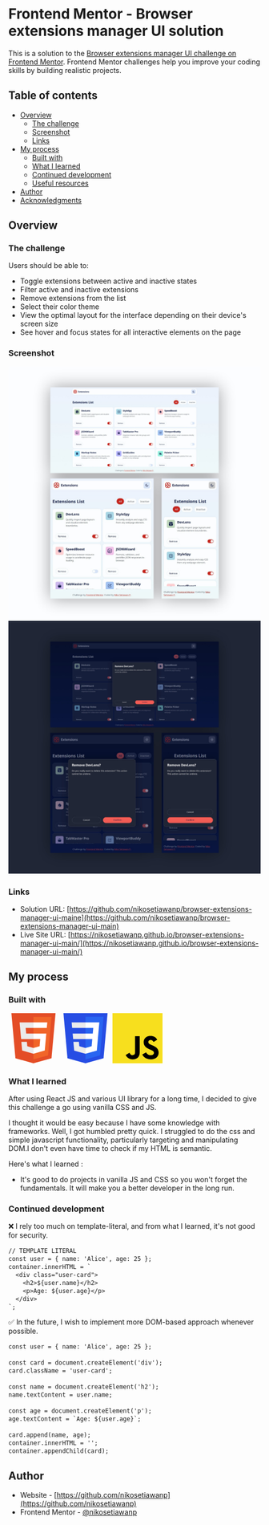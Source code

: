 # Frontend Mentor - Browser extensions manager UI solution

This is a solution to the [Browser extensions manager UI challenge on Frontend Mentor](https://www.frontendmentor.io/challenges/browser-extension-manager-ui-yNZnOfsMAp). Frontend Mentor challenges help you improve your coding skills by building realistic projects. 

## Table of contents

- [Overview](#overview)
  - [The challenge](#the-challenge)
  - [Screenshot](#screenshot)
  - [Links](#links)
- [My process](#my-process)
  - [Built with](#built-with)
  - [What I learned](#what-i-learned)
  - [Continued development](#continued-development)
  - [Useful resources](#useful-resources)
- [Author](#author)
- [Acknowledgments](#acknowledgments)

## Overview

### The challenge

Users should be able to:

- Toggle extensions between active and inactive states
- Filter active and inactive extensions
- Remove extensions from the list
- Select their color theme
- View the optimal layout for the interface depending on their device's screen size
- See hover and focus states for all interactive elements on the page

### Screenshot

![](./screenshots/screenshot-light.jpg)
![](./screenshots/screenshot-dark.jpg)

### Links

- Solution URL: [https://github.com/nikosetiawanp/browser-extensions-manager-ui-maine](https://github.com/nikosetiawanp/browser-extensions-manager-ui-main)
- Live Site URL: [https://nikosetiawanp.github.io/browser-extensions-manager-ui-main/](https://nikosetiawanp.github.io/browser-extensions-manager-ui-main/)

## My process

### Built with

<svg width="100" height="100" viewBox="0 0 100 100" fill="none" xmlns="http://www.w3.org/2000/svg">
<g id="html5">
<g id="html5_2">
<path id="Vector" d="M14.0214 90.0345L6 0.000488281H94.1867L86.1653 89.9859L50.0204 100" fill="#E44D26"/>
<path id="Vector_2" d="M50.093 92.3445V7.39062H86.1407L79.2617 84.2015" fill="#F16529"/>
<path id="Vector_3" d="M22.3831 18.4014H50.0933V29.4369H34.4881L35.509 40.7397H50.0933V51.7509H25.3972L22.3831 18.4014ZM25.8833 57.293H36.9674L37.7452 66.1165L50.0933 69.4223V80.9439L27.439 74.624" fill="#EBEBEB"/>
<path id="Vector_4" d="M77.7058 18.4014H50.0442V29.4369H76.6849L77.7058 18.4014ZM75.6883 40.7397H50.0442V51.7752H63.6562L62.368 66.1165L50.0442 69.4223V80.8953L72.6499 74.624" fill="white"/>
</g>
</g>
</svg>
<svg width="100" height="100" viewBox="0 0 100 100" fill="none" xmlns="http://www.w3.org/2000/svg">
<g id="css3">
<g id="css3_2">
<path id="polygon2989" d="M94.1749 0.000488281L86.142 89.99L50.0335 100L14.0245 90.0041L6 0.000488281H94.1749Z" fill="#264DE4"/>
<path id="polygon2991" d="M79.2648 84.2598L86.1295 7.35962H50.0874V92.3489L79.2648 84.2598Z" fill="#2965F1"/>
<path id="polygon2993" d="M24.3959 40.7407L25.3852 51.7792H50.0874V40.7407H24.3959Z" fill="#EBEBEB"/>
<path id="polygon2995" d="M50.0875 18.3982H50.0493H22.408L23.4114 29.4369H50.0875V18.3982Z" fill="#EBEBEB"/>
<path id="polygon2997" d="M50.0874 80.8935V69.4088L50.039 69.4217L37.7453 66.1021L36.9594 57.2983H30.9856H25.8784L27.4249 74.6305L50.0366 80.9077L50.0874 80.8935Z" fill="#EBEBEB"/>
<path id="polygon3005" d="M63.6421 51.779L62.3608 66.0952L50.0493 69.4182V80.9024L72.679 74.6306L72.845 72.7657L75.439 43.7047L75.7083 40.7406L77.7011 18.3982H50.0493V29.4369H65.6038L64.5994 40.7406H50.0493V51.779H63.6421Z" fill="white"/>
</g>
</g>
</svg>
<svg width="100" height="100" viewBox="0 0 100 100" fill="none" xmlns="http://www.w3.org/2000/svg">
<g id="js">
<g id="js_2">
<path id="Vector" d="M100 0.000488281H0V100H100V0.000488281Z" fill="#F7DF1E"/>
<path id="Vector_2" d="M67.1745 78.1259C69.1888 81.4148 71.8094 83.8323 76.4444 83.8323C80.338 83.8323 82.8253 81.8862 82.8253 79.1973C82.8253 75.9751 80.2698 74.8339 75.9841 72.9592L73.6348 71.9513C66.8539 69.0624 62.3491 65.4434 62.3491 57.7926C62.3491 50.745 67.719 45.3799 76.111 45.3799C82.0856 45.3799 86.3809 47.4592 89.4761 52.9037L82.1586 57.6021C80.5475 54.7132 78.8094 53.5751 76.111 53.5751C73.3587 53.5751 71.6142 55.3212 71.6142 57.6021C71.6142 60.4212 73.3602 61.5624 77.392 63.3085L79.7412 64.3148C87.7253 67.7386 92.2333 71.2291 92.2333 79.0767C92.2333 87.537 85.5872 92.1719 76.6618 92.1719C67.9348 92.1719 62.2967 88.0132 59.538 82.5624L67.1745 78.1259ZM33.9793 78.9402C35.4555 81.5592 36.7983 83.7735 40.0269 83.7735C43.1142 83.7735 45.0618 82.5656 45.0618 77.8688V45.9164H54.4586V77.9958C54.4586 87.7259 48.7539 92.1545 40.4269 92.1545C32.9031 92.1545 28.546 88.2608 26.3301 83.5712L33.9793 78.9402Z" fill="black"/>
</g>
</g>
</svg>

### What I learned

After using React JS and various UI library for a long time, I decided to give this challenge a go using vanilla CSS and JS.

I thought it would be easy because I have some knowledge with frameworks. Well, I got humbled pretty quick. I struggled to do the css and simple javascript functionality, particularly targeting and manipulating DOM.I don't even have time to check if my HTML is semantic.

Here's what I learned :
- It's good to do projects in vanilla JS and CSS so you won't forget the fundamentals. It will make you a better developer in the long run.

### Continued development
❌ I rely too much on template-literal, and from what I learned, it's not good for security.
``` 
// TEMPLATE LITERAL
const user = { name: 'Alice', age: 25 };
container.innerHTML = `
  <div class="user-card">
    <h2>${user.name}</h2>
    <p>Age: ${user.age}</p>
  </div>
`;
```

✅  In the future, I wish to implement more DOM-based approach whenever possible.
```
const user = { name: 'Alice', age: 25 };

const card = document.createElement('div');
card.className = 'user-card';

const name = document.createElement('h2');
name.textContent = user.name;

const age = document.createElement('p');
age.textContent = `Age: ${user.age}`;

card.append(name, age);
container.innerHTML = '';
container.appendChild(card);
```

## Author

- Website - [https://github.com/nikosetiawanp](https://github.com/nikosetiawanp)
- Frontend Mentor - [@nikosetiawanp](https://www.frontendmentor.io/profile/yourusername)

